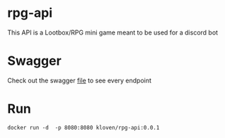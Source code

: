 # rpg-api


This API is a Lootbox/RPG mini game meant to be used for a discord bot 


# Swagger
Check out the swagger [file](https://github.com/Kl0ven/rpg-api/blob/main/rpg_api/swagger/swagger.yaml) to see every endpoint


# Run 
```
docker run -d  -p 8080:8080 kloven/rpg-api:0.0.1
```